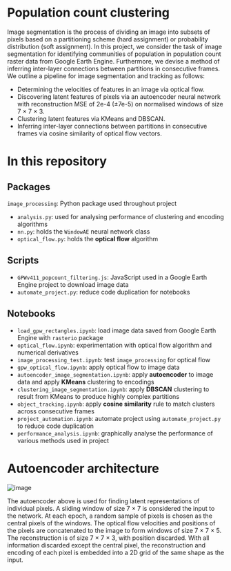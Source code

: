 # Population count clustering

Image segmentation is the process of dividing an image into subsets of pixels based on a partitioning scheme (hard assignment) or probability distribution (soft assignment). In this project, we consider the task of image segmentation for identifying communities of population in population count raster data from Google Earth Engine. Furthermore, we devise a method of inferring inter-layer connections between partitions in consecutive frames. We outline a pipeline for image segmentation and tracking as follows:
- Determining the velocities of features in an image via optical flow.
- Discovering latent features of pixels via an autoencoder neural network with reconstruction MSE of 2e-4 (±7e-5) on normalised windows of size 7 × 7 × 3.
- Clustering latent features via KMeans and DBSCAN.
- Inferring inter-layer connections between partitions in consecutive frames via cosine similarity of optical flow vectors.

# In this repository

## Packages

`image_processing`: Python package used throughout project

- `analysis.py`: used for analysing performance of clustering and encoding algorithms
- `nn.py`: holds the `WindowAE` neural network class
- `optical_flow.py`: holds the **optical flow** algorithm

## Scripts

- `GPWv411_popcount_filtering.js`: JavaScript used in a Google Earth Engine project to download image data
- `automate_project.py`: reduce code duplication for notebooks

## Notebooks

- `load_gpw_rectangles.ipynb`: load image data saved from Google Earth Engine with `rasterio` package
- `optical_flow.ipynb`: experimentation with optical flow algorithm and numerical derivatives
- `image_processing_test.ipynb`: test `image_processing` for optical flow
- `gpw_optical_flow.ipynb`: apply optical flow to image data
- `autoencoder_image_segmentation.ipynb`: apply **autoencoder** to image data and apply **KMeans** clustering to encodings
- `clustering_image_segmentation.ipynb`: apply **DBSCAN** clustering to result from KMeans to produce highly complex partitions
- `object_tracking.ipynb`: apply **cosine similarity** rule to match clusters across consecutive frames
- `project_automation.ipynb`: automate project using `automate_project.py` to reduce code duplication
- `performance_analysis.ipynb`: graphically analyse the performance of various methods used in project

# Autoencoder architecture

![image](https://github.com/olley102/PopulationCountClustering/blob/main/autoencoder_segmentation.png?raw=true)

The autoencoder above is used for finding latent representations of individual pixels. A sliding window of size 7 × 7 is considered the input to the network. At each epoch, a random sample of pixels is chosen as the central pixels of the windows. The optical flow velocities and positions of the pixels are concatenated to the image to form windows of size 7 × 7 × 5. The reconstruction is of size 7 × 7 × 3, with position discarded. With all information discarded except the central pixel, the reconstruction and encoding of each pixel is embedded into a 2D grid of the same shape as the input.
